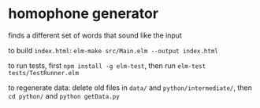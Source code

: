 # homophone generator
finds a different set of words that sound like the input

to build `index.html`: `elm-make src/Main.elm --output index.html`

to run tests, first `npm install -g elm-test`, then run `elm-test tests/TestRunner.elm`

to regenerate data: delete old files in `data/` and `python/intermediate/`, then `cd python/` and `python getData.py`
